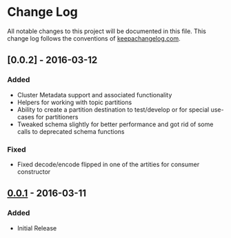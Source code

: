# Change Log
All notable changes to this project will be documented in this file. This change log follows the conventions of [keepachangelog.com](http://keepachangelog.com/).

## [0.0.2] - 2016-03-12

### Added

- Cluster Metadata support and associated functionality
- Helpers for working with topic partitions
- Ability to create a partition destination to test/develop or for special use-cases for partitioners
- Tweaked schema slightly for better performance and got rid of some calls to deprecated schema functions

### Fixed

- Fixed decode/encode flipped in one of the artities for consumer constructor

## [0.0.1] - 2016-03-11
### Added

- Initial Release

[0.0.1]: https://github.com/ymilky/franzy/compare/0.0.1...0.0.1

